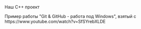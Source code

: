<p>Наш С++ проект</p>
Пример работы "Git &amp; GitHub - работа под Windows", взятый с https://www.youtube.com/watch?v=SfSYrebXLDE
